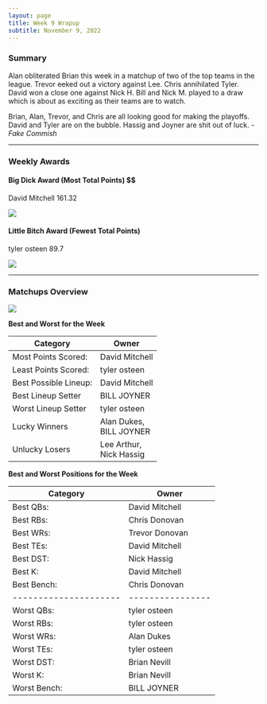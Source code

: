 ```yaml
---
layout: page
title: Week 9 Wrapup
subtitle: November 9, 2022
---
```


### Summary

Alan obliterated Brian this week in a matchup of two of the top teams in the league. Trevor eeked out a victory against Lee. Chris annihilated Tyler. David won a close one against Nick H. Bill and Nick M. played to a draw which is about as exciting as their teams are to watch.

Brian, Alan, Trevor, and Chris are all looking good for making the playoffs. David and Tyler are on the bubble. Hassig and Joyner are shit out of luck.  *- Fake Commish*

___

### Weekly Awards

#### Big Dick Award (Most Total Points) $$
David Mitchell 161.32 

![](https://media2.giphy.com/media/ENztgn7MiMG3HSAenN/giphy.gif?cid=3aa7f8124lo894atmzb41xwmyawflweira957k3ltcrzxmgh&rid=giphy.gif&ct=g)

#### Little Bitch Award (Fewest Total Points)
tyler osteen 89.7 

![](https://media4.giphy.com/media/5h9qt9hnglkMp21Bty/giphy.gif?cid=3aa7f8125e8wk8xchwi30nrm9iyykz0gsjk4fmss20jz2slx&rid=giphy.gif&ct=g)


___

### Matchups Overview

![](../assets/img/week9_matchups.png)


**Best and Worst for the Week**


| Category              | Owner                        |
|-----------------------|------------------------------|
| Most Points Scored:   | David Mitchell               |
| Least Points Scored:  | tyler osteen                 |
| Best Possible Lineup: | David Mitchell               |
| Best Lineup Setter    | BILL JOYNER                  |
| Worst Lineup Setter   | tyler osteen                 |
| Lucky Winners         | Alan Dukes,<br />BILL JOYNER |
| Unlucky Losers        | Lee Arthur,<br />Nick Hassig |


**Best and Worst Positions for the Week**


| Category              | Owner            |
|-----------------------|------------------|
| Best QBs:             | David Mitchell   |
| Best RBs:             | Chris Donovan    |
| Best WRs:             | Trevor  Donovan  |
| Best TEs:             | David Mitchell   |
| Best DST:             | Nick Hassig      |
| Best K:               | David Mitchell   |
| Best Bench:           | Chris Donovan    |
| --------------------- | ---------------- |
| Worst QBs:            | tyler osteen     |
| Worst RBs:            | tyler osteen     |
| Worst WRs:            | Alan Dukes       |
| Worst TEs:            | tyler osteen     |
| Worst DST:            | Brian Nevill     |
| Worst K:              | Brian Nevill     |
| Worst Bench:          | BILL JOYNER      |

